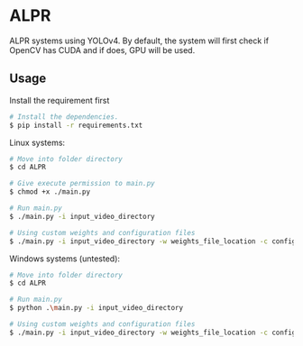 # ALPR
ALPR systems using YOLOv4. By default, the system will first check if OpenCV has CUDA and if does, GPU will be used.

## Usage

Install the requirement first 
```bash
# Install the dependencies.
$ pip install -r requirements.txt
```

Linux systems:
```bash
# Move into folder directory
$ cd ALPR

# Give execute permission to main.py
$ chmod +x ./main.py

# Run main.py
$ ./main.py -i input_video_directory

# Using custom weights and configuration files
$ ./main.py -i input_video_directory -w weights_file_location -c config_file_location
```

Windows systems (untested):
```bash
# Move into folder directory
$ cd ALPR

# Run main.py
$ python .\main.py -i input_video_directory

# Using custom weights and configuration files
$ ./main.py -i input_video_directory -w weights_file_location -c config_file_location
```
